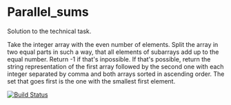 # Parallel_sums
Solution to the technical task.

Take the integer array with the even number of elements. Split the array
in two equal parts in such a way, that all elements of subarrays add up to the equal number.
Return -1 if that's inpossible.
If that's possible, return the string representation of the first array followed by the second one with
each integer separated by comma and both arrays sorted in ascending order. The set that goes first is the one with the 
smallest first element.

[![Build Status](https://travis-ci.com/oshkola/Parallel_sums.svg?branch=main)](https://travis-ci.com/oshkola/Parallel_sums)
